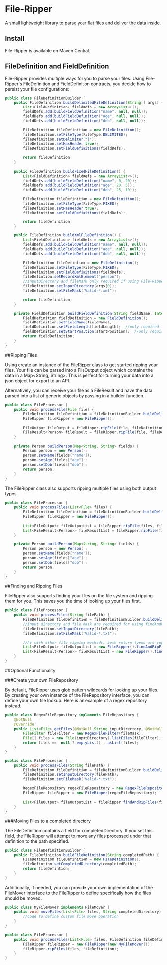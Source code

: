 # File-Ripper

A small lightweight library to parse your flat files and deliver the data inside.

## Install

File-Ripper is available on Maven Central.

## FileDefinition and FieldDefinition

File-Ripper provides multiple ways for you to parse your files.  Using File-Ripper's FileDefinition and FieldDefinition contracts, you decide how to persist your file configurations:

```java
public class FileDefinitionBuilder {
    public FileDefinition buildDelimitedFileDefinition(String[] args) {
        List<FieldDefinition> fieldDefs = new ArrayList<>();
        fieldDefs.add(buildFieldDefinition("name", null, null));
        fieldDefs.add(buildFieldDefinition("age", null, null));
        fieldDefs.add(buildFieldDefinition("dob", null, null));

        FileDefinition fileDefinition = new FileDefinition();
        fileDefinition.setFileType(FileType.DELIMITED);
        fileDefinition.setDelimiter("|");
        fileDefinition.setHasHeader(true);
        fileDefinition.setFieldDefinitions(fieldDefs);        

        return fileDefinition;
    }
    
    public FileDefinition buildFixedFileDefinition() {
        List<FieldDefinition> fieldDefs = new ArrayList<>();
        fieldDefs.add(buildFieldDefinition("name", 0, 20));
        fieldDefs.add(buildFieldDefinition("age", 20, 5));
        fieldDefs.add(buildFieldDefinition("dob", 25, 10));

        FileDefinition fileDefinition = new FileDefinition();
        fileDefinition.setFileType(FileType.FIXED);
        fileDefinition.setHasHeader(true);
        fileDefinition.setFieldDefinitions(fieldDefs);        

        return fileDefinition;
    }

    public FileDefinition buildXmlFileDefinition() {
        List<FieldDefinition> fieldDefs = new ArrayList<>();
        fieldDefs.add(buildFieldDefinition("name", null, null));
        fieldDefs.add(buildFieldDefinition("age", null, null));
        fieldDefs.add(buildFieldDefinition("dob", null, null));

        FileDefinition fileDefintion = new FileDefinition();
        fileDefinition.setFileType(FileType.FIXED);
        fileDefinition.setFieldDefinitions(fieldDefs);
        fileDefintion.setRecordXmlElement("person");
        //inputDirectory and fileMask only required if using File-Ripper's findAndRipFiles method     
        fileDefinition.setInputDirectory(args[0]);
        fileDefinition.setFileMask("Valid-*.xml");  

        return fileDefinition;
    }

    private FieldDefinition buildFieldDefinition(String fieldName, Integer fieldLength, Integer startPosition) {
        FieldDefinition fieldDefinition = new FieldDefinition();
        fieldDefinition.setFieldName(fieldName);
        fieldDefinition.setFieldLength(fieldLength);  //only required for fields in FileType.FIXED
        fieldDefinition.setStartPosition(startPosition);  //only required for fields in FileType.FIXED
        return fieldDefinition;
    }
}
```


##Ripping Files

Using create an instance of the FileRipper class to get started ripping your files.  Your file can be parsed into a FileOutput object which contains the data in a Map<String, String>.  This is perfect for turning your data into a json object for export to an API.

Alternatively, you can receive your file as a FileResult and have the data parsed into a list of generic objects by passing in a builder function.  

```java
public class FileProcessor {
    public void processFile(File file) {
        FileDefinition fileDefinition = fileDefinitionBuilder.buildDelimitedFileDefinition();
        FileRipper fileRipper = new FileRipper();
        
        FileOutput fileOutput = fileRipper.ripFile(file, fileDefinition);
        FileResult<Person> fileResult = fileRipper.ripFile(file, fileDefinition, this::buildPerson);
    }
    
    private Person buildPerson(Map<String, String> fields) {
        Person person = new Person();
        person.setName(fields["name"]);
        person.setAge(fields["age"]);
        person.setDob(fields["dob"]);
        return person;
    }
}
```

The FileRipper class also supports ripping multiple files using both output types.

```java
public class FileProcessor {
    public void processFiles(List<File> files) {
        FileDefinition fileDefinition = fileDefinitionBuilder.buildDelimitedFileDefinition();
        FileRipper fileRipper = new FileRipper();
        
        List<FileOutput> fileOutputList = fileRipper.ripFile(files, fileDefinition);
        List<FileResult<Person>> fileResultList = fileRipper.ripFile(files, fileDefinition, this::buildPerson);
    }
    
    private Person buildPerson(Map<String, String> fields) {
        Person person = new Person();
        person.setName(fields["name"]);
        person.setAge(fields["age"]);
        person.setDob(fields["dob"]);
        return person;
    }
}
```


##Finding and Ripping Files

FileRipper also supports finding your files on the file system and ripping them for you.  This saves you the time of looking up your files first.

```java
public class FileProcessor {
    public void processFiles(String filePath) {
        FileDefinition fileDefinition = fileDefinitionBuilder.buildDelimitedFileDefinition();
        //Input directory and file mask are required for using findAndRipFiles
        fileDefinition.setInputDirectory(filePath);
        fileDefinition.setFileMask("Valid-*.txt");
        
        //As with other file ripping methods, both return types are supported
        List<FileOutput> fileOutputList = new FileRipper().findAndRipFiles(fileDefinition);
        List<FileResult<Person>> fileResultList = new FileRipper().findAndRipFiles(fileDefinition, PersonBuilder::buildPerson);
    }
}
```


##Optional Functionality

###Create your own FileRepository

By default, FileRipper uses glob pattern wildcards for looking up your files.  By creating your own instance of the FileRepository interface, you can define your own file lookup.  Here is an example of a regex repository instead.


```java
public class RegexFileRepository implements FileRepository {
    @NotNull
    @Override
    public List<File> getFiles(@NotNull String inputDirectory, @NotNull String fileMask) {
        FileFilter fileFilter = new RegexFileFilter(fileMask);
        File[] files = new File(inputDirectory).listFiles(fileFilter);
        return files ==  null ? emptyList() : asList(files);
    }
}

public class FileProcessor {
    public void processFiles(String filePath) {
        FileDefinition fileDefinition = fileDefinitionBuilder.buildDelimitedFileDefinition();
        fileDefinition.setInputDirectory(filePath);
        fileDefinition.setFileMask("Valid-*.txt");

        RegexFileRepository regexFileRepository = new RegexFileRepository();
        FileRipper fileRipper = new FileRipper(regexFileRepository);
        
        List<FileOutput> fileOutputList = fileRipper.findAndRipFiles(fileDefinition);
    }
}
```


###Moving Files to a completed directory

The FileDefinition contains a field for completedDirectory.  If you set this field, the FileRipper will attempt to move any files processed under that definition to the path specified.

```java
public class FileDefinitionBuilder {
    public FileDefinition buildFileDefinition(String completedPath) {
        FileDefinition fileDefinition = new FileDefinition();
        fileDefintion.setCompletedDirectory(completedPath);
        return fileDefintion;
    }   
}
```

Additionally, if needed, you can provide your own implementation of the FileMover interface to the FileRipper to define specifically how the files should be moved.

```java
public class MyFileMover implements FileMover {
    public void moveFiles(List<File> files, String completedDirectory) {
        //code to define custom file move operation
    }
}

public class FileProcessor {
    public void processFiles(List<File> files, FileDefinition fileDefinition) {
        FileRipper fileRipper = new FileRipper(new MyFileMover());
        fileRipper.ripFiles(files, fileDefinition);
    }
}
```